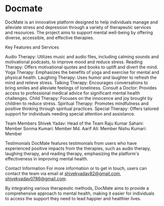 # Docmate
DocMate is an innovative platform designed to help individuals manage and alleviate stress and depression through a variety of therapeutic services and resources. The project aims to support mental well-being by offering diverse, accessible, and effective therapies.



Key Features and Services

Audio Therapy: Utilizes music and audio files, including calming sounds and motivational podcasts, to improve mood and reduce stress.
Reading Therapy: Offers motivational quotes and books to uplift and divert the mind.
Yoga Therapy: Emphasizes the benefits of yoga and exercise for mental and physical health.
Laughing Therapy: Uses humor and laughter to refresh the mind and relieve stress.
Talking Therapy: Encourages conversations to bring smiles and alleviate feelings of loneliness.
Consult a Doctor: Provides access to professional medical advice for significant mental health challenges.
Child Therapy: Focuses on the innocence and joy brought by children to reduce stress.
Spiritual Therapy: Promotes mindfulness and positive thinking through spiritual practices.
Special Therapy: Offers tailored support for individuals needing special attention and assistance.

Team Members
Shivek Yadav: Head of the Team
Raju Kumar Sahani: Member
Sonma Kumari: Member
Md. Aarif Ali: Member
Nishu Kumari: Member

Testimonials
DocMate features testimonials from users who have experienced positive impacts from the therapies, such as audio therapy, laughing therapy, and reading therapy, emphasizing the platform's effectiveness in improving mental health.


Contact Information
For more information or to get in touch, users can contact the team via email at shivekyadav82@gmail.com, shivekyadav0786@gmail.com.

By integrating various therapeutic methods, DocMate aims to provide a comprehensive approach to mental health, making it easier for individuals to access the support they need to lead happier and healthier lives.
